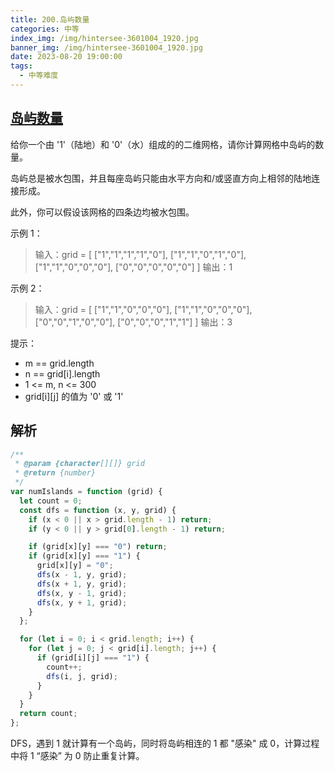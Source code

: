 ```yaml
---
title: 200.岛屿数量
categories: 中等
index_img: /img/hintersee-3601004_1920.jpg
banner_img: /img/hintersee-3601004_1920.jpg
date: 2023-08-20 19:00:00
tags:
  - 中等难度
---
```


## [岛屿数量](https://leetcode.cn/problems/number-of-islands/description/)

给你一个由 '1'（陆地）和 '0'（水）组成的的二维网格，请你计算网格中岛屿的数量。

岛屿总是被水包围，并且每座岛屿只能由水平方向和/或竖直方向上相邻的陆地连接形成。

此外，你可以假设该网格的四条边均被水包围。

<!-- more -->

示例 1：

> 输入：grid = [
> ["1","1","1","1","0"],
> ["1","1","0","1","0"],
> ["1","1","0","0","0"],
> ["0","0","0","0","0"]
> ]
> 输出：1

示例 2：

> 输入：grid = [
> ["1","1","0","0","0"],
> ["1","1","0","0","0"],
> ["0","0","1","0","0"],
> ["0","0","0","1","1"]
> ]
> 输出：3

提示：

- m == grid.length
- n == grid[i].length
- 1 <= m, n <= 300
- grid[i][j] 的值为 '0' 或 '1'

## 解析

```javascript
/**
 * @param {character[][]} grid
 * @return {number}
 */
var numIslands = function (grid) {
  let count = 0;
  const dfs = function (x, y, grid) {
    if (x < 0 || x > grid.length - 1) return;
    if (y < 0 || y > grid[0].length - 1) return;

    if (grid[x][y] === "0") return;
    if (grid[x][y] === "1") {
      grid[x][y] = "0";
      dfs(x - 1, y, grid);
      dfs(x + 1, y, grid);
      dfs(x, y - 1, grid);
      dfs(x, y + 1, grid);
    }
  };

  for (let i = 0; i < grid.length; i++) {
    for (let j = 0; j < grid[i].length; j++) {
      if (grid[i][j] === "1") {
        count++;
        dfs(i, j, grid);
      }
    }
  }
  return count;
};
```

DFS，遇到 1 就计算有一个岛屿，同时将岛屿相连的 1 都 "感染" 成 0，计算过程中将 1 “感染” 为 0 防止重复计算。
